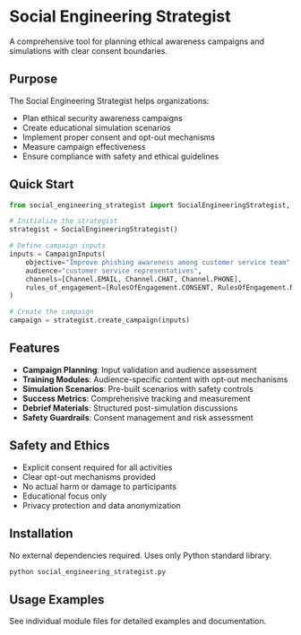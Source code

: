 # Social Engineering Strategist

A comprehensive tool for planning ethical awareness campaigns and simulations with clear consent boundaries.

## Purpose

The Social Engineering Strategist helps organizations:
- Plan ethical security awareness campaigns
- Create educational simulation scenarios
- Implement proper consent and opt-out mechanisms
- Measure campaign effectiveness
- Ensure compliance with safety and ethical guidelines

## Quick Start

```python
from social_engineering_strategist import SocialEngineeringStrategist, CampaignInputs, Channel, RulesOfEngagement

# Initialize the strategist
strategist = SocialEngineeringStrategist()

# Define campaign inputs
inputs = CampaignInputs(
    objective="Improve phishing awareness among customer service team",
    audience="customer service representatives",
    channels=[Channel.EMAIL, Channel.CHAT, Channel.PHONE],
    rules_of_engagement=[RulesOfEngagement.CONSENT, RulesOfEngagement.NO_HARM, RulesOfEngagement.OPT_OUT]
)

# Create the campaign
campaign = strategist.create_campaign(inputs)
```

## Features

- **Campaign Planning**: Input validation and audience assessment
- **Training Modules**: Audience-specific content with opt-out mechanisms
- **Simulation Scenarios**: Pre-built scenarios with safety controls
- **Success Metrics**: Comprehensive tracking and measurement
- **Debrief Materials**: Structured post-simulation discussions
- **Safety Guardrails**: Consent management and risk assessment

## Safety and Ethics

- Explicit consent required for all activities
- Clear opt-out mechanisms provided
- No actual harm or damage to participants
- Educational focus only
- Privacy protection and data anonymization

## Installation

No external dependencies required. Uses only Python standard library.

```bash
python social_engineering_strategist.py
```

## Usage Examples

See individual module files for detailed examples and documentation.